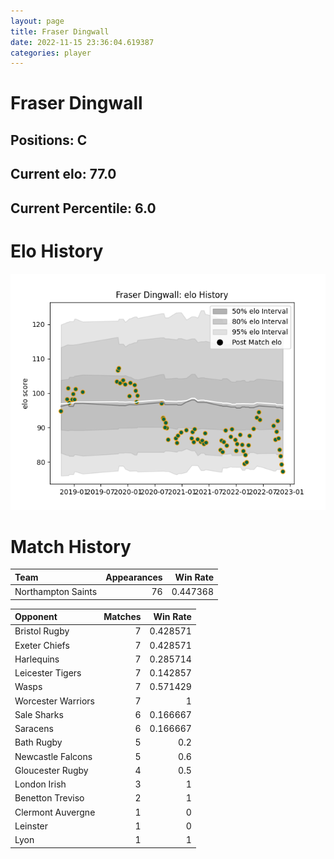 ```yaml
---  
layout: page  
title: Fraser Dingwall  
date: 2022-11-15 23:36:04.619387  
categories: player  
---
```

# Fraser Dingwall

## Positions: C

## Current elo: 77.0

## Current Percentile: 6.0

# Elo History


![elo history](history_FraserDingwall.png)
# Match History


| Team               |   Appearances |   Win Rate |
|:-------------------|--------------:|-----------:|
| Northampton Saints |            76 |   0.447368 |

| Opponent           |   Matches |   Win Rate |
|:-------------------|----------:|-----------:|
| Bristol Rugby      |         7 |   0.428571 |
| Exeter Chiefs      |         7 |   0.428571 |
| Harlequins         |         7 |   0.285714 |
| Leicester Tigers   |         7 |   0.142857 |
| Wasps              |         7 |   0.571429 |
| Worcester Warriors |         7 |   1        |
| Sale Sharks        |         6 |   0.166667 |
| Saracens           |         6 |   0.166667 |
| Bath Rugby         |         5 |   0.2      |
| Newcastle Falcons  |         5 |   0.6      |
| Gloucester Rugby   |         4 |   0.5      |
| London Irish       |         3 |   1        |
| Benetton Treviso   |         2 |   1        |
| Clermont Auvergne  |         1 |   0        |
| Leinster           |         1 |   0        |
| Lyon               |         1 |   1        |